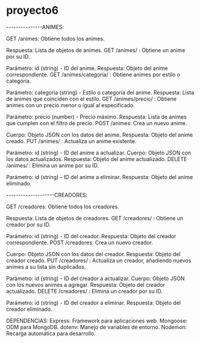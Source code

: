 # proyecto6
---------------ANIMES: 

GET /animes: Obtiene todos los animes.

Respuesta: Lista de objetos de animes.
GET /animes/
: Obtiene un anime por su ID.

Parámetro: id (string) - ID del anime.
Respuesta: Objeto del anime correspondiente.
GET /animes/categoria/
: Obtiene animes por estilo o categoría.

Parámetro: categoria (string) - Estilo o categoría del anime.
Respuesta: Lista de animes que coinciden con el estilo.
GET /animes/precio/
: Obtiene animes con un precio menor o igual al especificado.

Parámetro: precio (number) - Precio máximo.
Respuesta: Lista de animes que cumplen con el filtro de precio.
POST /animes: Crea un nuevo anime.

Cuerpo: Objeto JSON con los datos del anime.
Respuesta: Objeto del anime creado.
PUT /animes/
: Actualiza un anime existente.

Parámetro: id (string) - ID del anime a actualizar.
Cuerpo: Objeto JSON con los datos actualizados.
Respuesta: Objeto del anime actualizado.
DELETE /animes/
: Elimina un anime por su ID.

Parámetro: id (string) - ID del anime a eliminar.
Respuesta: Objeto del anime eliminado.

--------------------CREADORES: 

GET /creadores: Obtiene todos los creadores.

Respuesta: Lista de objetos de creadores.
GET /creadores/
: Obtiene un creador por su ID.

Parámetro: id (string) - ID del creador.
Respuesta: Objeto del creador correspondiente.
POST /creadores: Crea un nuevo creador.

Cuerpo: Objeto JSON con los datos del creador.
Respuesta: Objeto del creador creado.
PUT /creadores/
: Actualiza un creador, añadiendo nuevos animes a su lista sin duplicados.

Parámetro: id (string) - ID del creador a actualizar.
Cuerpo: Objeto JSON con los nuevos animes a agregar.
Respuesta: Objeto del creador actualizado.
DELETE /creadores/
: Elimina un creador por su ID.

Parámetro: id (string) - ID del creador a eliminar.
Respuesta: Objeto del creador eliminado.


DEPENDENCIAS: 
Express: Framework para aplicaciones web.
Mongoose: ODM para MongoDB.
dotenv: Manejo de variables de entorno.
Nodemon: Recarga automática para desarrollo.
